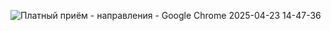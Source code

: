 ![Платный приём - направления - Google Chrome 2025-04-23 14-47-36](https://github.com/user-attachments/assets/832ed71a-3cd7-45b1-b0d0-b5ebba518e1b)
